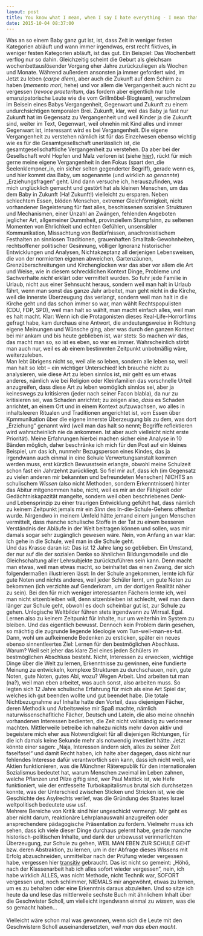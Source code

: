 ```yaml
---
layout: post
title: You know what I mean, when I say I hate everything - I mean that I hate everything
date: 2015-10-04 08:37:00
---
```



Was an so einem Baby ganz gut ist, ist, dass Zeit in weniger festen Kategorien abläuft und wann immer irgendwas, erst recht fiktives, in weniger festen Kategorien abläuft, ist das gut. Ein Beispiel: Das Wochenbett verflog nur so dahin. Gleichzeitig scheint die Geburt als gleichsam wochenbettauslösender Vorgang eher Jahre zurückzuliegen als Wochen und Monate. Während außerdem ansonsten ja immer gefordert wird, im Jetzt zu leben (*carpe diem*), aber auch die Zukunft auf dem Schirm zu haben (*memento mori*, hehe) und vor allem die Vergangenheit auch nicht zu vergessen (*revoce praeteritum*, das fordern aber eigentlich nur tolle emanzipatorische Leute wie die vom Grillmöbel-Blogteam), verschmelzen im Beisein eines Babys Vergangenheit, Gegenwart und Zukunft zu einem undurchsichtigen temporalen Brei. Zukunft, klar, weil das Baby ja fast nur Zukunft hat im Gegensatz zu Vergangenheit und weil Kinder ja die Zukunft sind, weiter im Text, Gegenwart, weil ohnehin mit Kind alles und immer Gegenwart ist, interessant wird es bei Vergangenheit. Die eigene Vergangenheit zu verstehen nämlich ist für das Einzelwesen ebenso wichtig wie es für die Gesamtgesellschaft unerlässlich ist, die gesamtgesellschaftliche Vergangenheit zu verstehen. Da aber bei der Gesellschaft wohl Hopfen und Malz verloren ist (siehe [hier](http://grillmoebel.github.io)), rückt für mich gerne meine eigene Vergangenheit in den Fokus (spart den\_die Seelenklempner\_in, ein sicher selten gegenderter Begriff), gerade wenn es, und hier kommt das Baby, um sogenannte (und wirklich *so genannte*) „Erziehungsfragen“ geht. Und dann versuche ich, herauszufinden, was mich unglücklich gemacht und gestört hat als kleinen Menschen, um das dem Baby in Zukunft (Ha! Zukunft!) vielleicht zu ersparen. Neben schlechtem Essen, blöden Menschen, extremer Gleichförmigkeit, nicht vorhandener Begeisterung für fast alles, beschissenen sozialen Strukturen und Mechanismen, einer Unzahl an Zwängen, fehlenden Angeboten jeglicher Art, allgemeiner Dummheit, provinziellem Stumpfsinn, zu seltenen Momenten von Ehrlichkeit und echten Gefühlen, unsensibler Kommunikation, Missachtung von Bedürfnissen, anachronistischem Festhalten an sinnlosen Traditionen, grauenhaften Smalltalk-Gewohnheiten, rechtsoffener politischer Gesinnung, völliger Ignoranz historischer Entwicklungen und Analysen, Nichtakzeptanz all derjenigen Lebensweisen, die von der normierten eigenen abweichen, Gartenzäunen, Grenzüberschreitungen und Kirchenglocken war das aber vor allem die Art und Weise, wie in diesem schrecklichen Kontext Dinge, Probleme und Sachverhalte *nicht* erklärt oder vermittelt wurden. So fuhr jede Familie in Urlaub, nicht aus einer Sehnsucht heraus, sondern weil man halt in Urlaub fährt, wenn man sonst das ganze Jahr arbeitet, man geht nicht in die Kirche, weil die innerste Überzeugung das verlangt, sondern weil man halt in die Kirche geht und das schon immer so war, man wählt Rechtspopulisten (CDU, FDP, SPD), weil man halt so wählt, man macht einfach alles, weil man es halt macht. Klar: Wenn ich die Protagonisten dieses Real-Life-Horrorfilms gefragt habe, kam durchaus eine Antwort, die andeutungsweise in Richtung eigene Meinungen und Wünsche ging, aber was durch den ganzen Kontext bei mir ankam und bis heute geblieben ist, war stets: So machen wir das, das macht man so, so ist es eben, so war es immer. Wahrscheinlich stirbt man auch nur, weil es ab einem bestimmten Zeitpunkt unbotmäßig wäre, weiterzuleben.<br>
Man lebt übrigens nicht so, weil alle so leben, sondern alle leben so, weil man halt so lebt – ein wichtiger Unterschied! Ich brauche nicht zu analysieren, wie diese Art zu leben sinnlos ist, mir geht es um etwas anderes, nämlich wie bei Religion oder Kleinfamilien das vorschnelle Urteil anzugreifen, dass diese Art zu leben womöglich sinnlos sei, aber ja keineswegs zu kritisieren (jeder nach seiner Facon blabla), da nur zu kritisieren sei, was Schaden anrichtet; zu zeigen also, *dass* es Schaden anrichtet, an einem Ort und in einem Kontext aufzuwachsen, wo alles in inhaltsleeren Ritualen und Traditionen angerichtet ist, vom Essen über Kpmmunikation über die eigene innerste Überzeugung bis zu dem, was dort „Erziehung“ genannt wird (weil man das halt so nennt; Begriffe reflektieren wird wahrscheinlich nie da ankommen. Ist aber auch vielleicht nicht erste Priorität). Meine Erfahrungen hierbei machen sicher eine Analyse in 10 Bänden möglich, daher beschränke ich mich für den Post auf ein kleines Beispiel, um das ich, nunmehr Bezugsperson eines Kindes, das ja irgendwann auch einmal in eine <del>Schule</del> Verwertungsanstalt kommen werden muss, erst kürzlich Bewusstsein erlangte, obwohl meine Schulzeit schon fast ein Jahrzehnt zurückliegt. So fiel mir auf, dass ich (im Gegensatz zu vielen anderen mir bekannten und befreundeten Menschen) NICHTS an schulischem *Wissen* (also nicht Methoden, sondern Erkenntnissen) hinter das Abitur mitgenommen habe, nicht, weil es mir an der Fähigkeit oder Gedächtniskapazität mangelte, sondern weil oben beschriebenes Denk- und Lebensprinzip zu einer traurigen Entwicklung geführt hat, dass nämlich zu keinem Zeitpunkt jemals mir ein *Sinn* des In-die-Schule-Gehens offenbar wurde. Nirgendwo in meinem Umfeld hätte jemand einem jungen Menschen vermittelt, dass ḿanche schulische Stoffe in der Tat zu einem besseren Verständnis der Abläufe in der Welt beitragen können und sollen, was mir damals sogar sehr zugänglich gewesen wäre. Nein, von Anfang an war klar:<br>
Ich gehe in die Schule, weil man in die Schule geht.<br>
Und das Krasse daran ist: Das ist 12 Jahre lang so geblieben. Ein Umstand, der nur auf die der sozialen Denke so ähnlichen Bildungsmodelle und die Gleichschaltung aller Lehrsubjekte zurückzuführen sein kann. Denn macht man etwas, weil man etwas macht, so beinhaltet das einen Zwang, der sich folgendermaßen illustrieren lässt: In der Schule angekommen, lernte ich für gute Noten und nichts anderes, weil jeder Schüler lernt, um gute Noten zu bekommen (ich verzichte auf Genderkram, um der dortigen Realität näher zu sein). Bei den für mich weniger interessanten Fächern lernte ich, weil man nicht sitzenbleiben will, denn sitzenbleiben ist schlecht, weil man dann länger zur Schule geht, obwohl es doch scheinbar gut ist, zur Schule zu gehen. Unlogische Weltbilder führen stets irgendwann zu Wirrsal. Egal. Lernen also zu keinem Zeitpunkt für Inhalte, nur um weiterhin im System zu bleiben. Und das eigentlich bewusst. Dennoch kein Problem darin gesehen, so mächtig die zugrunde liegende Ideologie vom Tun-weil-man-es-tut. Dann, wohl um aufkeimende Bedenken zu ersticken, später ein neues ebenso sinnentleertes Ziel: Lernen für den bestmöglichen Abschluss. Warum? Weil seit jeher das klare Ziel eines jeden Schülers im bestmöglichen Abschluss besteht. Nicht, Interessen zu erwecken, wichtige Dinge über die Welt zu lernen, Erkenntnisse zu gewinnen, eine fundierte Meinung zu entwickeln, komplexe Strukturen zu durchschauen, nein, gute Noten, gute Noten, gutes Abi, wozu? Wegen Arbeit. Und arbeiten tut man (na?), weil man eben arbeitet, was auch sonst, also arbeiten muss. So legten sich 12 Jahre schulische Erfahrung für mich als eine Art Spiel dar, welches ich gut beenden wollte und gut beendet habe. Die totale Nichtbezugnahme auf Inhalte hatte den Vorteil, dass diejenigen Fächer, deren Methodik und Arbeitsweise mir Spaß machte, nämlich naturwissenschafltiche Fächer, Deutsch und Latein, die also meine ohnehin vorhandenen Interessen bedienten, die Zeit nicht vollständig zu verlorener machten. Mittlerweile betreibe ich nahezu nichts mehr davon aktiv und begeistere mich eher aus Notwendigkeit für all diejenigen Richtungen, für die ich damals keine Sekunde mehr als notwendig investiert hätte. Jetzt könnte einer sagen: „Naja, Interessen ändern sich, alles zu seiner Zeit faselfasel“ und damit Recht haben, ich halte aber dagegen, dass nicht nur fehlendes Interesse dafür verantwortlich sein kann, dass ich nicht weiß, wie Aktien funktionieren, was die Münchner Räterepublik für den internationalen Sozialismus bedeutet hat, warum Menschen zweimal im Leben zahnen, welche Pflanzen und Pilze giftig sind, wer Paul Mattick ist, wie Hefe funktioniert, wie der entfesselte Turbokapitalismus brutal sich durchsetzen konnte, was der Unterschied zwischen Sticken und Stricken ist, wie die Geschichte des Asylrechts  verlief, was die Gründung des Staates Israel weltpolitisch bedeutete usw usf. <br>Mehrere Bereiche von Kritik sind hier ungeschickt vermengt. Mir geht es aber nicht darum, reaktionäre Lehrplanauswahl anzugreifen oder ansprechendere pädagogische Präsentation zu fordern. Vielmehr muss ich sehen, dass ich viele dieser Dinge durchaus gelernt habe, gerade manche historisch-politischen Inhalte, und dank der unbewusst verinnerlichten Überzeugung, zur Schule zu gehen, WEIL MAN EBEN ZUR SCHULE GEHT bzw. deren Abstraktion, zu lernen, um in der Abfrage dieses Wissens mit Erfolg abzuschneiden, unmittelbar nach der Prüfung wieder vergessen habe, vergessen hier [transitiv](https://de.wikipedia.org/wiki/Transitivität_Grammatik) gebraucht. Das ist nicht so gemeint: „Höhö, nach der Klassenarbeit hab ich alles sofort wieder vergessen“, nein, ich habe wirklich ALLES, was nicht Methode, nicht Technik war, SOFORT vergessen und, noch schlimmer, NIEMALS mir angewöhnt, etwas zu lernen, um es zu behalten oder eine Erkenntnis daraus abzuleiten. Und so sitze ich heute da und lese das mittlerweile sechste Buch mit ähnlichem Inhalt über die Geschwister Scholl, um vielleicht irgendwann einmal zu *wissen*, was die so gemacht haben...<br><br>
Vielleicht wäre schon mal was gewonnen, wenn sich die Leute mit den Geschwistern Scholl auseinandersetzten, *weil man das eben macht*.
